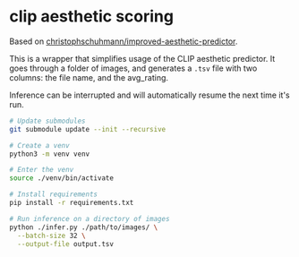 # clip aesthetic scoring

Based on
[christophschuhmann/improved-aesthetic-predictor](https://github.com/christophschuhmann/improved-aesthetic-predictor).

This is a wrapper that simplifies usage of the CLIP aesthetic predictor. It goes
through a folder of images, and generates a `.tsv` file with two columns: the
file name, and the avg_rating.

Inference can be interrupted and will automatically resume the next time it's
run.

```sh
# Update submodules
git submodule update --init --recursive

# Create a venv
python3 -m venv venv

# Enter the venv
source ./venv/bin/activate

# Install requirements
pip install -r requirements.txt

# Run inference on a directory of images
python ./infer.py ./path/to/images/ \
  --batch-size 32 \
  --output-file output.tsv
```
